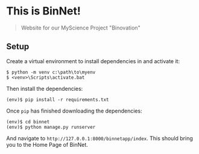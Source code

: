 
# This is BinNet!

> Website for our MyScience Project "Binovation"

## Setup

Create a virtual environment to install dependencies in and activate it:

```console
$ python -m venv c:\path\to\myenv
$ <venv>\Scripts\activate.bat
```

Then install the dependencies:

```console
(env)$ pip install -r requirements.txt
```

Once `pip` has finished downloading the dependencies:
```console
(env)$ cd binnet
(env)$ python manage.py runserver
```
And navigate to `http://127.0.0.1:8000/binnetapp/index`. This should bring you to the Home Page of BinNet.




